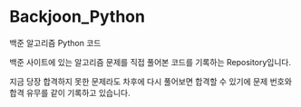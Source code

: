 # Backjoon_Python
백준 알고리즘 Python 코드

백준 사이트에 있는 알고리즘 문제를 직접 풀어본 코드를 기록하는 Repository입니다.

지금 당장 합격하지 못한 문제라도 차후에 다시 풀어보면 합격할 수 있기에
문제 번호와 합격 유무를 같이 기록하고 있습니다.
